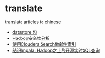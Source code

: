 translate
=========

translate articles to chinese

* [datastore 包](<https/developers.google.com/appengine/docs/go/datastore/reference.md>)
* [Hadoop安全性分析](<https/docs.google.com/document/d/1POyKfDxZaMNVJi-4c2mpJUfuSBch1arW-pc5xvUKNno.md>)
* [使用Cloudera Search做邮件索引](<http/blog.cloudera.com/blog/2013/09/email-indexing-using-cloudera-search.md>)
* [结识Impala: Hadoop之上的开源实时SQL查询](http/www.cubrid.org/blog/dev-platform/meet-impala-open-source-real-time-sql-querying-on-hadoop.md)
